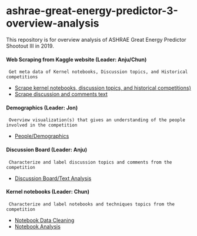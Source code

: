 # ashrae-great-energy-predictor-3-overview-analysis
This repository is for overview analysis of ASHRAE Great Energy Predictor Shootout III in 2019.

#### Web Scraping from Kaggle website (Leader: Anju/Chun)
     Get meta data of Kernel notebooks, Discussion topics, and Historical competitions   
   * [Scrape kernel notebooks, discussion topics, and historical competitions)](WebScraping/Kaggle_WebScraping.ipynb)
   * [Scrape discussion and comments text](WebScraping/Kaggle_WebScraping_Discussions.ipynb)
   
#### Demographics (Leader: Jon)
     Overview visualization(s) that gives an understanding of the people involved in the competition 
   * [People/Demographics](Demographics/Map.ipynb)
   
#### Discussion Board (Leader: Anju)
     Characterize and label discussion topics and comments from the competition
   * [Discussion Board/Text Analysis](DiscussionBoard/DiscussionAnalysis.ipynb)

#### Kernel notebooks (Leader: Chun)
     Characterize and label notebooks and techniques topics from the competition
   * [Notebook Data Cleaning](KernelNotebook/NotebookDataCleaning.ipynb) 
   * [Notebook Analysis](KernelNotebook/NotebooksAnalysis.ipynb) 
